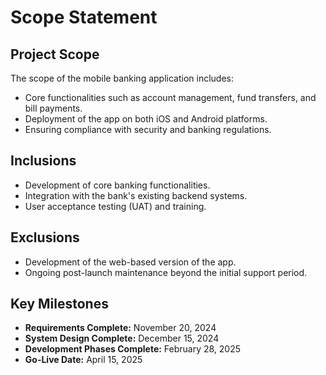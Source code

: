 # Scope Statement

## Project Scope
The scope of the mobile banking application includes:
- Core functionalities such as account management, fund transfers, and bill payments.
- Deployment of the app on both iOS and Android platforms.
- Ensuring compliance with security and banking regulations.

## Inclusions
- Development of core banking functionalities.
- Integration with the bank's existing backend systems.
- User acceptance testing (UAT) and training.

## Exclusions
- Development of the web-based version of the app.
- Ongoing post-launch maintenance beyond the initial support period.

## Key Milestones
- **Requirements Complete:** November 20, 2024
- **System Design Complete:** December 15, 2024
- **Development Phases Complete:** February 28, 2025
- **Go-Live Date:** April 15, 2025

